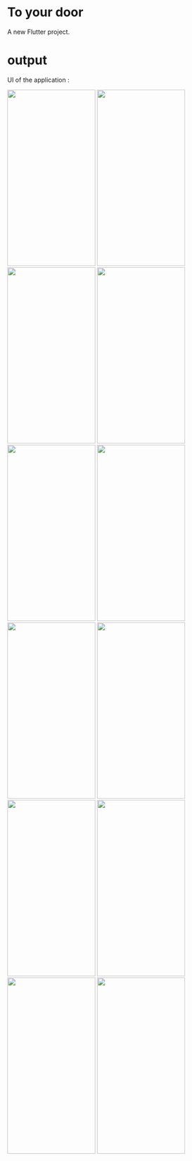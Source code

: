 # To your door

A new Flutter project.

# output
 UI of the application :
 
 <img src="https://user-images.githubusercontent.com/118051884/220117692-e2cb4a5d-4472-4087-b071-f207421013a7.jpg" width="200" height="400" />
 <img src="https://user-images.githubusercontent.com/118051884/220117728-70b9ef8c-b426-43e9-b84c-62a385268608.jpg" width="200" height="400" />
 <img src="https://user-images.githubusercontent.com/118051884/220117765-3d03890e-a71f-4de8-b54a-2b92cd774e49.jpg" width="200" height="400" />
 <img src="https://user-images.githubusercontent.com/118051884/220117788-1118088b-7c96-4fe9-9467-dc23c15046da.jpg" width="200" height="400" />
 <img src="https://user-images.githubusercontent.com/118051884/220117823-af00f594-847c-449d-a24b-c7a7290a37f6.jpg" width="200" height="400" />
 <img src="https://user-images.githubusercontent.com/118051884/220117823-af00f594-847c-449d-a24b-c7a7290a37f6.jpg" width="200" height="400" />
 <img src="https://user-images.githubusercontent.com/118051884/220117875-51983020-e0b8-49ff-92ae-379879180410.jpg" width="200" height="400" />
 <img src="https://user-images.githubusercontent.com/118051884/220117899-b4d5fb87-8a5a-4e18-bff6-df6ca3d8385a.jpg" width="200" height="400" />
 <img src="https://user-images.githubusercontent.com/118051884/220117912-566a6ecf-4570-4301-ae76-d628d20545b8.jpg" width="200" height="400" />
 <img src="https://user-images.githubusercontent.com/118051884/220117934-ae37fb13-5f97-4669-a082-4aeecc7d3eac.jpg" width="200" height="400" />
 <img src="https://user-images.githubusercontent.com/118051884/220117994-8c23eb6e-a5b5-4716-b31d-c16993b7cf08.jpg" width="200" height="400" />
 <img src="https://user-images.githubusercontent.com/118051884/220118043-f8b15eba-5a6f-4fc0-a9bc-8a9e4f4f3eee.jpg" width="200" height="400" />
